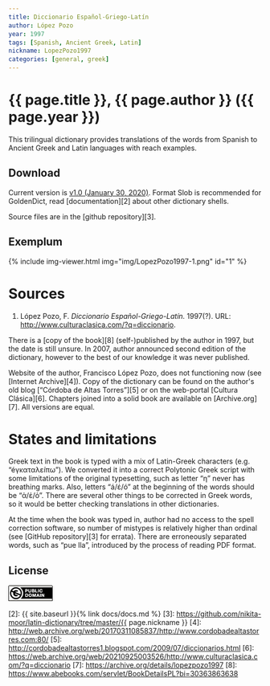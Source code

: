 ```yaml
---
title: Diccionario Español-Griego-Latín
author: López Pozo
year: 1997
tags: [Spanish, Ancient Greek, Latin]
nickname: LopezPozo1997
categories: [general, greek]
---
```

# {{ page.title }}, {{ page.author }} ({{ page.year }})

This trilingual dictionary provides translations of the words from Spanish to Ancient Greek and Latin languages with reach examples.


## Download

Current version is [v1.0 (January 30, 2020)][1]. Format Slob is recommended for GoldenDict, read [documentation][2] about other dictionary shells.

Source files are in the [github repository][3].


## Exemplum

{% include img-viewer.html img="img/LopezPozo1997-1.png" id="1" %}


# Sources

1. López Pozo, F. _Diccionario Español-Griego-Latín._ 1997(?). URL: <http://www.culturaclasica.com/?q=diccionario>.

There is a [copy of the book][8] (self-)published by the author in 1997, but the date is still unsure. In 2007, author announced second edition of the dictionary, however to the best of our knowledge it was never published.

Website of the author, Francisco López Pozo, does not functioning now (see [Internet Archive][4]). Copy of the dictionary can be found on the author's old blog [“Córdoba de Altas Torres”][5] or on the web-portal [Cultura Clásica][6]. Chapters joined into a solid book are available on [Archive.org][7]. All versions are equal.


# States and limitations

Greek text in the book is typed with a mix of Latin-Greek characters (e.g. “éγκαταλεíπω”). We converted it into a correct Polytonic Greek script with some limitations of the original typesetting, such as letter “η” never has breathing marks. Also, letters “á/έ/ó” at the beginning of the words should be “ἀ/ἐ/ὀ”. There are several other things to be corrected in Greek words, so it would be better checking translations in other dictionaries.

At the time when the book was typed in, author had no access to the spell correction software, so number of mistypes is relatively higher than ordinal (see [GitHub repository][3] for errata). There are erroneously separated words, such as “pue lla”, introduced by the process of reading PDF format.


## License

<a rel="license" href="http://creativecommons.org/publicdomain/mark/1.0/">
<img src="/assets/img/license-public-domain.png"
     style="border-style: none;" alt="Public Domain Mark" />
</a>


[1]: https://github.com/nikita-moor/latin-dictionary/releases/tag/2020-01-30
[2]: {{ site.baseurl }}{% link docs/docs.md %}
[3]: https://github.com/nikita-moor/latin-dictionary/tree/master/{{ page.nickname }}
[4]: http://web.archive.org/web/20170311085837/http://www.cordobadealtastorres.com:80/
[5]: http://cordobadealtastorres1.blogspot.com/2009/07/diccionarios.html
[6]: https://web.archive.org/web/20210925003526/http://www.culturaclasica.com/?q=diccionario
[7]: https://archive.org/details/lopezpozo1997
[8]: https://www.abebooks.com/servlet/BookDetailsPL?bi=30363863638


